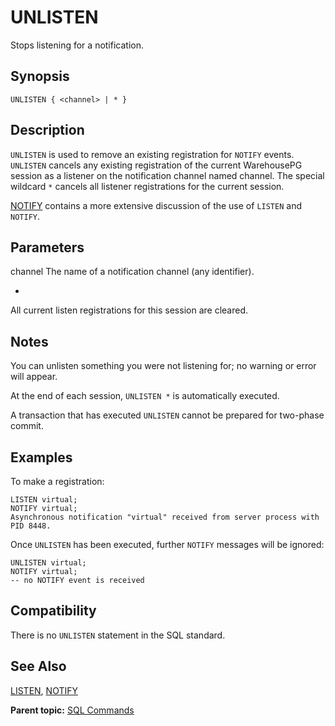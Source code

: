 # UNLISTEN 

Stops listening for a notification.

## <a id="section2"></a>Synopsis 

``` {#sql_command_synopsis}
UNLISTEN { <channel> | * }
```

## <a id="section3"></a>Description 

`UNLISTEN` is used to remove an existing registration for `NOTIFY` events. `UNLISTEN` cancels any existing registration of the current WarehousePG session as a listener on the notification channel named channel. The special wildcard `*` cancels all listener registrations for the current session.

[NOTIFY](NOTIFY.html) contains a more extensive discussion of the use of `LISTEN` and `NOTIFY`.

## <a id="section4"></a>Parameters 

channel
The name of a notification channel \(any identifier\).

*
All current listen registrations for this session are cleared.

## <a id="section4a"></a>Notes

You can unlisten something you were not listening for; no warning or error will appear.

At the end of each session, `UNLISTEN *` is automatically executed.

A transaction that has executed `UNLISTEN` cannot be prepared for two-phase commit.

## <a id="section5"></a>Examples 

To make a registration:

```
LISTEN virtual;
NOTIFY virtual;
Asynchronous notification "virtual" received from server process with PID 8448.
```

Once `UNLISTEN` has been executed, further `NOTIFY` messages will be ignored:

```
UNLISTEN virtual;
NOTIFY virtual;
-- no NOTIFY event is received
```

## <a id="section6"></a>Compatibility 

There is no `UNLISTEN` statement in the SQL standard.

## <a id="section7"></a>See Also 

[LISTEN](LISTEN.html), [NOTIFY](NOTIFY.html)

**Parent topic:** [SQL Commands](../sql_commands/sql_ref.html)

